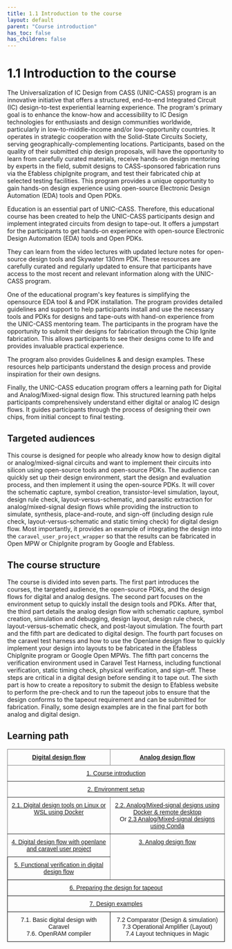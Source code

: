```yaml
---
title: 1.1 Introduction to the course
layout: default
parent: "Course introduction"
has_toc: false
has_children: false
---
```


# 1.1 Introduction to the course

The Universalization of IC Design from CASS (UNIC-CASS) program is an innovative initiative that offers a structured, end-to-end Integrated Circuit (IC) design-to-test experiential learning experience. The program's primary goal is to enhance the know-how and accessibility to IC Design technologies for enthusiasts and design communities worldwide, particularly in low-to-middle-income and/or low-opportunity countries. It operates in strategic cooperation with the Solid-State Circuits Society, serving geographically-complementing locations. Participants, based on the quality of their submitted chip design proposals, will have the opportunity to learn from carefully curated materials, receive hands-on design mentoring by experts in the field, submit designs to CASS-sponsored fabrication runs via the Efabless chipIgnite program, and test their fabricated chip at selected testing facilities. This program provides a unique opportunity to gain hands-on design experience using open-source Electronic Design Automation (EDA) tools and Open PDKs.

Education is an essential part of UNIC-CASS. Therefore, this educational course has been created to help the UNIC-CASS participants design and implement integrated circuits from design to tape-out. It offers a jumpstart for the participants to get hands-on experience with open-source Electronic Design Automation (EDA) tools and Open PDKs.

They can learn from the video lectures with updated lecture notes for open-source design tools and Skywater 130nm PDK. These resources are carefully curated and regularly updated to ensure that participants have access to the most recent and relevant information along with the UNIC-CASS program.

One of the educational program's key features is simplifying the opensource EDA tool & and PDK installation. The program provides detailed guidelines and support to help participants install and use the necessary tools and PDKs for designs and tape-outs with hand-on experience from the UNIC-CASS mentoring team.
The participants in the program have the opportunity to submit their designs for fabrication through the Chip Ignite fabrication. This allows participants to see their designs come to life and provides invaluable practical experience.

The program also provides Guidelines & and design examples. These resources help participants understand the design process and provide inspiration for their own designs.

Finally, the UNIC-CASS education program offers a learning path for Digital and Analog/Mixed-signal design flow. This structured learning path helps participants comprehensively understand either digital or analog IC design flows. It guides participants through the process of designing their own chips, from initial concept to final testing.

## Targeted audiences

This course is designed for people who already know how to design digital or analog/mixed-signal circuits and want to implement their circuits into silicon using open-source tools and open-source PDKs. The audience can quickly set up their design environment, start the design and evaluation process, and then implement it using the open-source PDKs. It will cover the schematic capture, symbol creation, transistor-level simulation, layout, design rule check, layout-versus-schematic, and parasitic extraction for analog/mixed-signal design flows while providing the instruction to simulate, synthesis, place-and-route, and sign-off (including design rule check, layout-versus-schematic and static timing check) for digital design flow. Most importantly, it provides an example of integrating the design into the `caravel_user_project_wrapper` so that the results can be fabricated in Open MPW or ChipIgnite program by Google and Efabless.

## The course structure

The course is divided into seven parts. The first part introduces the courses, the targeted audience, the open-source PDKs, and the design flows for digital and analog designs. The second part focuses on the environment setup to quickly install the design tools and PDKs. After that, the third part details the analog design flow with schematic capture, symbol creation, simulation and debugging, design layout, design rule check, layout-versus-schematic check, and post-layout simulation. The fourth part and the fifth part are dedicated to digital design. The fourth part focuses on the caravel test harness and how to use the Openlane design flow to quickly implement your design into layouts to be fabricated in the Efabless ChipIgnite program or Google Open MPWs. The fifth part concerns the verification environment used in Caravel Test Harness, including functional verification, static timing check, physical verification, and sign-off. These steps are critical in a digital design before sending it to tape out. The sixth part is how to create a repository to submit the design to Efabless website to perform the pre-check and to run the tapeout jobs to ensure that the design conforms to the tapeout requirement and can be submitted for fabrication. Finally, some design examples are in the final part for both analog and digital design.

## Learning path

<style type="text/css">
.tg  {border-collapse:collapse;border-spacing:0;margin:0px auto;}
.tg td{border-color:black;border-style:solid;border-width:1px;font-family:Arial, sans-serif;font-size:14px;
  overflow:hidden;padding:10px 5px;word-break:normal;}
.tg th{border-color:black;border-style:solid;border-width:1px;font-family:Arial, sans-serif;font-size:14px;
  font-weight:normal;overflow:hidden;padding:10px 5px;word-break:normal;}
.tg .tg-baqh{text-align:center;vertical-align:top}
.tg .tg-c3ow{border-color:inherit;text-align:center;vertical-align:top}
.tg .tg-7btt{border-color:inherit;font-weight:bold;text-align:center;vertical-align:top}
</style>
<table class="tg"><thead>
  <tr>
    <th class="tg-7btt"><a href="/training/digital-flow.html">Digital design flow</a></th>
    <th class="tg-7btt"><a href="/training/analog-flow.html">Analog design flow</a></th>
  </tr></thead>
<tbody>
  <tr>
    <td class="tg-c3ow" colspan="2"><a href="/training/01-course-intro.html">1. Course introduction</a></td>
  </tr>
  <tr>
    <td class="tg-c3ow" colspan="2"><a href="/training/02-env-setup.html">2. Environment setup</a></td>
  </tr>
  <tr>
    <td class="tg-c3ow"><a href="/training/2.1-digital-design-tool-docker.html">2.1. Digital design tools on Linux or WSL using Docker</a><br></td>
    <td class="tg-c3ow"><a href="/training/2.2-AMS-docker-remote.html">2.2. Analog/Mixed-signal designs using Docker &amp; remote desktop</a><br>Or <a href="/training/2.2-AMS-docker-remote.html">2.3 Analog/Mixed-signal designs using Conda</a></td>
  </tr>
  <tr>
    <td class="tg-c3ow"><a href="/training/4.1-Openlane-overview.html">4. Digital design flow with openlane and caravel user project</a></td>
    <td class="tg-c3ow" rowspan="2"><a href="/training/analog-flow.html">3. Analog design flow</a></td>
  </tr>
  <tr>
    <td class="tg-baqh"><a href="/training/5.1-functional-verification-intro.html">5. Functional verification in digital design flow</a></td>
  </tr>
  <tr>
    <td class="tg-baqh" colspan="2"><a href="/training/06-design-for-tapeout.html">6. Preparing the design for tapeout</a></td>
  </tr>
  <tr>
    <td class="tg-baqh" colspan="2"><a href="/training/07-design-examples.html">7. Design examples</a></td>
  </tr>
  <tr>
    <td class="tg-baqh">7.1. Basic digital design with Caravel<br>7.6. OpenRAM compiler<br></td>
    <td class="tg-baqh">7.2 Comparator (Design &amp; simulation)<br>7.3 Operational Amplifier (Layout)<br>7.4 Layout techniques in Magic</td>
  </tr>
</tbody></table>